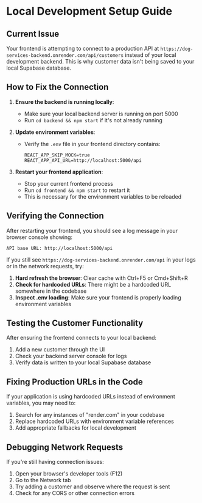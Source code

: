 # Local Development Setup Guide

## Current Issue

Your frontend is attempting to connect to a production API at `https://dog-services-backend.onrender.com/api/customers` instead of your local development backend. This is why customer data isn't being saved to your local Supabase database.

## How to Fix the Connection

1. **Ensure the backend is running locally**:
   - Make sure your local backend server is running on port 5000
   - Run `cd backend && npm start` if it's not already running

2. **Update environment variables**:
   - Verify the `.env` file in your frontend directory contains:
     ```
     REACT_APP_SKIP_MOCK=true
     REACT_APP_API_URL=http://localhost:5000/api
     ```

3. **Restart your frontend application**:
   - Stop your current frontend process
   - Run `cd frontend && npm start` to restart it
   - This is necessary for the environment variables to be reloaded

## Verifying the Connection

After restarting your frontend, you should see a log message in your browser console showing:
```
API base URL: http://localhost:5000/api
```

If you still see `https://dog-services-backend.onrender.com/api` in your logs or in the network requests, try:

1. **Hard refresh the browser**: Clear cache with Ctrl+F5 or Cmd+Shift+R 
2. **Check for hardcoded URLs**: There might be a hardcoded URL somewhere in the codebase
3. **Inspect .env loading**: Make sure your frontend is properly loading environment variables

## Testing the Customer Functionality

After ensuring the frontend connects to your local backend:

1. Add a new customer through the UI
2. Check your backend server console for logs
3. Verify data is written to your local Supabase database

## Fixing Production URLs in the Code

If your application is using hardcoded URLs instead of environment variables, you may need to:

1. Search for any instances of "render.com" in your codebase
2. Replace hardcoded URLs with environment variable references
3. Add appropriate fallbacks for local development

## Debugging Network Requests

If you're still having connection issues:

1. Open your browser's developer tools (F12)
2. Go to the Network tab
3. Try adding a customer and observe where the request is sent
4. Check for any CORS or other connection errors